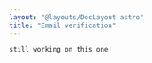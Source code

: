 ```yaml
---
layout: "@layouts/DocLayout.astro"
title: "Email verification"
---
```


```
still working on this one!
```
